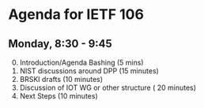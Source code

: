 # Agenda for IETF 106
## Monday, 8:30 - 9:45

0. Introduction/Agenda Bashing (5 mins)
1. NIST discussions around DPP (15 minutes)
2. BRSKI drafts (10 minutes)
3. Discussion of IOT WG or other structure ( 20 minutes)
3. Next Steps  (10 minutes)

